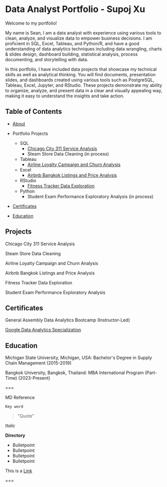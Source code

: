 # Data Analyst Portfolio - Supoj Xu

Welcome to my portfolio!

My name is Sean, I am a data analyst with experience using various tools to clean, analyze, and visualize data to empower business decisions. I am proficient in SQL, Excel, Tableau, and Python/R, and have a good understanding of data analytics techniques including data wrangling, charts & slides design, dashboard building, statistical analysis, process documenting, and storytelling with data.

In this portfolio, I have included data projects that showcase my technical skills as well as analytical thinking. You will find documents, presentation slides, and dashboards created using various tools such as PostgreSQL, Tableau, Excel, Jupyter, and RStudio. These projects demonstrate my ability to organize, analyze, and present data in a clear and visually appealing way, making it easy to understand the insights and take action.

## Table of Contents

* [About](https://github.com/Seanxupoj/DATA-ANALYST-PORTFOLIO/blob/main/README.md)
  
* Portfolio Projects
  
   * SQL
      * [Chicago City 311 Service Analysis](https://github.com/Seanxupoj/DATA-ANALYST-PORTFOLIO/tree/main/Chicago%20City%20311%20Service%20Analysis%20)
      * Steam Store Data Cleaning (in process) 
   * Tableau
      * [Airline Loyalty Campaign and Churn Analysis](https://github.com/Seanxupoj/DATA-ANALYST-PORTFOLIO/tree/main/Airline%20Loyalty%20Campaign%20and%20Churn%20Analysis)
   * Excel
      * [Airbnb Bangkok Listings and Price Analysis](https://github.com/Seanxupoj/DATA-ANALYST-PORTFOLIO/tree/main/Airbnb%20Bangkok%20Listings%20and%20Price%20Analysis%20)
   * RStudio
      * [Fitness Tracker Data Exploration](https://github.com/Seanxupoj/DATA-ANALYST-PORTFOLIO/blob/main/Fitness%20Tracker%20Data%20Exploration/FitnessTracker_EDA.md)
   * Python
      * Student Exam Performance Exploratory Analysis (in process)

* [Certificates](https://github.com/Seanxupoj/DATA-ANALYST-PORTFOLIO/blob/main/README.md#certificates)

* [Education](https://github.com/Seanxupoj/DATA-ANALYST-PORTFOLIO/tree/main/Airline%20Loyalty%20Campaign%20and%20Churn%20Analysis)

## Projects

Chicago City 311 Service Analysis  

Steam Store Data Cleaning  

Airline Loyalty Campaign and Churn Analysis  

Airbnb Bangkok Listings and Price Analysis  

Fitness Tracker Data Exploration  

Student Exam Performance Exploratory Analysis  

## Certificates

General Assembly Data Analytics Bootcamp (Instructor-Led)  

[Google Data Analytics Specialization](https://www.coursera.org/account/accomplishments/professional-cert/DS74EJNRFCVL)





## Education
Michigan State University, Michigan, USA: Bachelor's Degree in Supply Chain Management (2015-2019)

Bangkok University, Bangkok, Thailand: MBA International Program (Part-Time) (2023-Present)




===

MD Reference

`Key word`
> "Quote"

*Italic*

**Directory**
* Bulletpoint
* Bulletpoint
* Bulletpoint
* Bulletpoint

This is a [Link](www.google.com)

===
